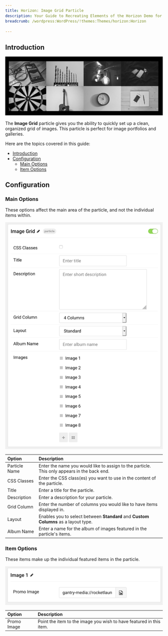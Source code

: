 ```yaml
---
title: Horizon: Image Grid Particle
description: Your Guide to Recreating Elements of the Horizon Demo for WordPress
breadcrumb: /wordpress:WordPress/!themes:Themes/horizon:Horizon

---
```


## Introduction

![](assets/particle_imagegrid1.png)

The **Image Grid** particle gives you the ability to quickly set up a clean, organized grid of images. This particle is perfect for image portfolios and galleries.

Here are the topics covered in this guide:

- [Introduction](#introduction)
- [Configuration](#configuration)
  - [Main Options](#main-options)
  - [Item Options](#item-options)

## Configuration

### Main Options

These options affect the main area of the particle, and not the individual items within.

![](assets/particle_imagegrid2.png)

| Option        | Description                                                                                 |
| :------------ | :------------------------------------------------------------------------------------------ |
| Particle Name | Enter the name you would like to assign to the particle. This only appears in the back end. |
| CSS Classes   | Enter the CSS class(es) you want to use in the content of the particle.                     |
| Title         | Enter a title for the particle.                                                             |
| Description   | Enter a description for your particle.                                                      |
| Grid Column   | Enter the number of columns you would like to have items displayed in.                      |
| Layout        | Enables you to select between **Standard** and **Custom Columns** as a layout type.         |
| Album Name    | Enter a name for the album of images featured in the particle's items.                      |

### Item Options

These items make up the individual featured items in the particle.

![](assets/particle_imagegrid3.png)

| Option      | Description                                                         |
| :---------- | :------------------------------------------------------------------ |
| Promo Image | Point the item to the image you wish to have featured in this item. |
